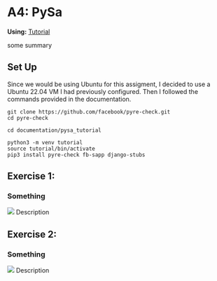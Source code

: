 # A4: PySa

**Using:** [Tutorial](https://github.com/facebook/pyre-check/tree/main/documentation/pysa_tutorial)

some summary

## Set Up

Since we would be using Ubuntu for this assigment, I decided to use a Ubuntu 22.04 VM I had previously configured. Then I followed the commands provided in the documentation. 

```
git clone https://github.com/facebook/pyre-check.git
cd pyre-check

cd documentation/pysa_tutorial

python3 -m venv tutorial
source tutorial/bin/activate
pip3 install pyre-check fb-sapp django-stubs

```

## Exercise 1:

### Something
<img src='/screenshots/.png' width=''/>
Description



## Exercise 2:

### Something
<img src='/screenshots/.png' width=''/>
Description
